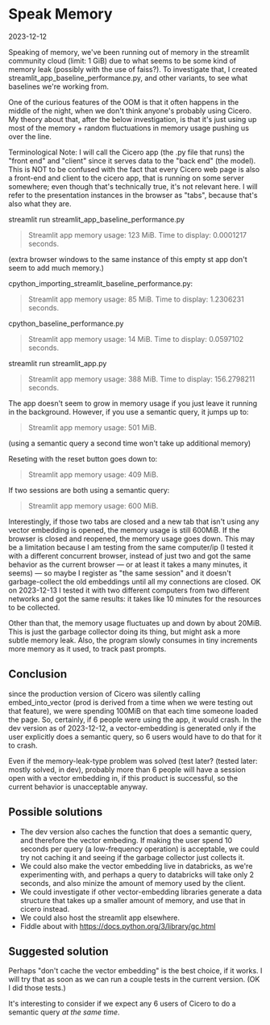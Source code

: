 # Speak Memory

2023-12-12

Speaking of memory, we've been running out of memory in the streamlit community cloud (limit: 1 GiB) due to what seems to be some kind of memory leak (possibly with the use of faiss?). To investigate that, I created streamlit_app_baseline_performance.py, and other variants, to see what baselines we're working from.

One of the curious features of the OOM is that it often happens in the middle of the night, when we don't think anyone's probably using Cicero. My theory about that, after the below investigation, is that it's just using up most of the memory + random fluctuations in memory usage pushing us over the line.

Terminological Note: I will call the Cicero app (the .py file that runs) the "front end" and "client" since it serves data to the "back end" (the model). This is NOT to be confused with the fact that every Cicero web page is also a front-end and client to the cicero app, that is running on some server somewhere; even though that's technically true, it's not relevant here. I will refer to the presentation instances in the browser as "tabs", because that's also what they are.

streamlit run streamlit_app_baseline_performance.py
> Streamlit app memory usage: 123 MiB.
> Time to display: 0.0001217 seconds.

(extra browser windows to the same instance of this empty st app don't seem to add much memory.)

cpython_importing_streamlit_baseline_performance.py:
> Streamlit app memory usage: 85 MiB.
> Time to display: 1.2306231 seconds.

cpython_baseline_performance.py
> Streamlit app memory usage: 14 MiB.
> Time to display: 0.0597102 seconds.

streamlit run streamlit_app.py
> Streamlit app memory usage: 388 MiB.
> Time to display: 156.2798211 seconds.

The app doesn't seem to grow in memory usage if you just leave it running in the background. However, if you use a semantic query, it jumps up to:

> Streamlit app memory usage: 501 MiB.

(using a semantic query a second time won't take up additional memory)

Reseting with the reset button goes down to:

> Streamlit app memory usage: 409 MiB.

If two sessions are both using a semantic query:

> Streamlit app memory usage: 600 MiB.

Interestingly, if those two tabs are closed and a new tab that isn't using any vector embedding is opened, the memory usage is still 600MiB. If the browser is closed and reopened, the memory usage goes down. This may be a limitation because I am testing from the same computer/ip (I tested it with a different concurrent browser, instead of just two and got the same behavior as the current browser — or at least it takes a many minutes, it seems) — so maybe I register as "the same session" and it doesn't garbage-collect the old embeddings until all my connections are closed. OK on 2023-12-13 I tested it with two different computers from two different networks and got the same results: it takes like 10 minutes for the resources to be collected.

Other than that, the memory usage fluctuates up and down by about 20MiB. This is just the garbage collector doing its thing, but might ask a more subtle memory leak. Also, the program slowly consumes in tiny increments more memory as it used, to track past prompts.

## Conclusion

since the production version of Cicero was silently calling embed_into_vector (prod is derived from a time when we were testing out that feature), we were spending 100MiB on that each time someone loaded the page. So, certainly, if 6 people were using the app, it would crash. In the dev version as of 2023-12-12, a vector-embedding is generated only if the user explicitly does a semantic query, so 6 users would have to do that for it to crash.

Even if the memory-leak-type problem was solved (test later? (tested later: mostly solved, in dev), probably more than 6 people will have a session open with a vector embedding in, if this product is successful, so the current behavior is unacceptable anyway.

## Possible solutions

- The dev version also caches the function that does a semantic query, and therefore the vector embeding. If making the user spend 10 seconds per query (a low-frequency operation) is acceptable, we could try not caching it and seeing if the garbage collector just collects it.
- We could also make the vector embedding live in databricks, as we're experimenting with, and perhaps a query to databricks will take only 2 seconds, and also minize the amount of memory used by the client.
- We could investigate if other vector-embedding libraries generate a data structure that takes up a smaller amount of memory, and use that in cicero instead.
- We could also host the streamlit app elsewhere.
- Fiddle about with https://docs.python.org/3/library/gc.html

## Suggested solution

Perhaps "don't cache the vector embedding" is the best choice, if it works. I will try that as soon as we can run a couple tests in the current version. (OK I did those tests.)

It's interesting to consider if we expect any 6 users of Cicero to do a semantic query *at the same time*.
